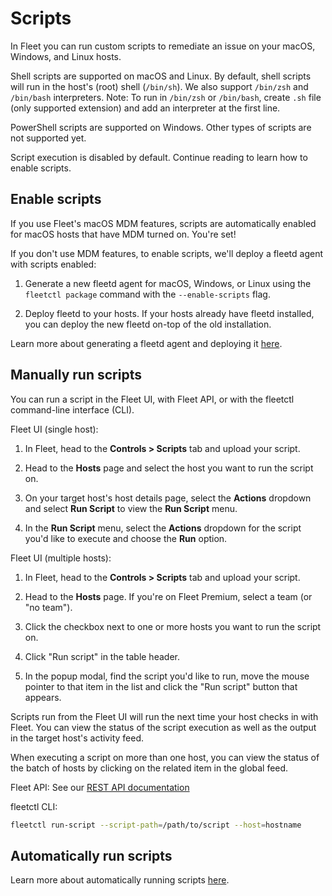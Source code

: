 # Scripts

In Fleet you can run custom scripts to remediate an issue on your macOS, Windows, and Linux hosts.

Shell scripts are supported on macOS and Linux. By default, shell scripts will run in the host's (root) shell (`/bin/sh`). We also support `/bin/zsh` and `/bin/bash` interpreters.
Note: To run in `/bin/zsh` or `/bin/bash`, create `.sh` file (only supported extension) and add an interpreter at the first line.

PowerShell scripts are supported on Windows. Other types of scripts are not supported yet.

Script execution is disabled by default. Continue reading to learn how to enable scripts.

## Enable scripts

If you use Fleet's macOS MDM features, scripts are automatically enabled for macOS hosts that have MDM turned on. You're set!

If you don't use MDM features, to enable scripts, we'll deploy a fleetd agent with scripts enabled:

1. Generate a new fleetd agent for macOS, Windows, or Linux using the `fleetctl package` command with the `--enable-scripts` flag. 

2. Deploy fleetd to your hosts. If your hosts already have fleetd installed, you can deploy the new fleetd on-top of the old installation.

Learn more about generating a fleetd agent and deploying it [here](https://fleetdm.com/guides/enroll-hosts).

## Manually run scripts

You can run a script in the Fleet UI, with Fleet API, or with the fleetctl command-line interface (CLI).

Fleet UI (single host):

1. In Fleet, head to the **Controls > Scripts** tab and upload your script.

2. Head to the **Hosts** page and select the host you want to run the script on.

3. On your target host's host details page, select the **Actions** dropdown and select **Run Script** to view the **Run Script** menu.

4. In the **Run Script** menu, select the **Actions** dropdown for the script you'd like to execute and choose the **Run** option.

Fleet UI (multiple hosts):

1. In Fleet, head to the **Controls > Scripts** tab and upload your script.

2. Head to the **Hosts** page. If you're on Fleet Premium, select a team (or "no team").

3. Click the checkbox next to one or more hosts you want to run the script on.

4. Click "Run script" in the table header.

5. In the popup modal, find the script you'd like to run, move the mouse pointer to that item in the list and click the "Run script" button that appears.

Scripts run from the Fleet UI will run the next time your host checks in with Fleet. You can view the status of the script execution as well as the output in the target host's activity feed.

When executing a script on more than one host, you can view the status of the batch of hosts by clicking on the related item in the global feed.

Fleet API: See our [REST API documentation](https://fleetdm.com/docs/rest-api/rest-api#run-script)

fleetctl CLI:

```sh
fleetctl run-script --script-path=/path/to/script --host=hostname
```

## Automatically run scripts

Learn more about automatically running scripts [here](https://fleetdm.com/guides/policy-automation-run-script).

<meta name="category" value="guides">
<meta name="authorGitHubUsername" value="noahtalerman">
<meta name="authorFullName" value="Noah Talerman">
<meta name="publishedOn" value="2024-10-07">
<meta name="articleTitle" value="Scripts">
<meta name="description" value="Learn how to execute a custom script on macOS, Windows, and Linux hosts in Fleet.">
